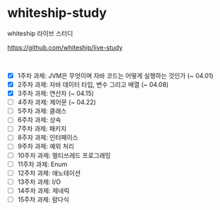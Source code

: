 # whiteship-study
whiteship 라이브 스터디 

https://github.com/whiteship/live-study

<br>


- [X] 1주차 과제: JVM은 무엇이며 자바 코드는 어떻게 실행하는 것인가 (~ 04.01)
- [X] 2주차 과제: 자바 데이터 타입, 변수 그리고 배열 (~ 04.08)
- [X] 3주차 과제: 연산자 (~ 04.15)
- [ ] 4주차 과제: 제어문 (~ 04.22)
- [ ] 5주차 과제: 클래스
- [ ] 6주차 과제: 상속
- [ ] 7주차 과제: 패키지
- [ ] 8주자 과제: 인터페이스
- [ ] 9주차 과제: 예외 처리
- [ ] 10주차 과제: 멀티쓰레드 프로그래밍
- [ ] 11주차 과제: Enum
- [ ] 12주차 과제: 애노테이션
- [ ] 13주차 과제: I/O
- [ ] 14주차 과제: 제네릭
- [ ] 15주차 과제: 람다식

